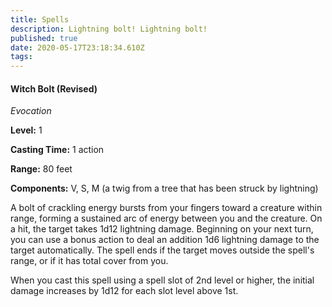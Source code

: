 ```yaml
---
title: Spells
description: Lightning bolt! Lightning bolt!
published: true
date: 2020-05-17T23:18:34.610Z
tags: 
---
```


#### Witch Bolt (Revised)
*Evocation*

**Level:** 1

**Casting Time:** 1 action

**Range:** 80 feet

**Components:** V, S, M (a twig from a tree that has been struck by lightning)

A bolt of crackling energy bursts from your fingers toward a creature within range, forming a sustained arc of energy between you and the creature. On a hit, the target takes 1d12 lightning damage. Beginning on your next turn, you can use a bonus action to deal an addition 1d6 lightning damage to the target automatically. The spell ends if the target moves outside the spell's range, or if it has total cover from you.

When you cast this spell using a spell slot of 2nd level or higher, the initial damage increases by 1d12 for each slot level above 1st.